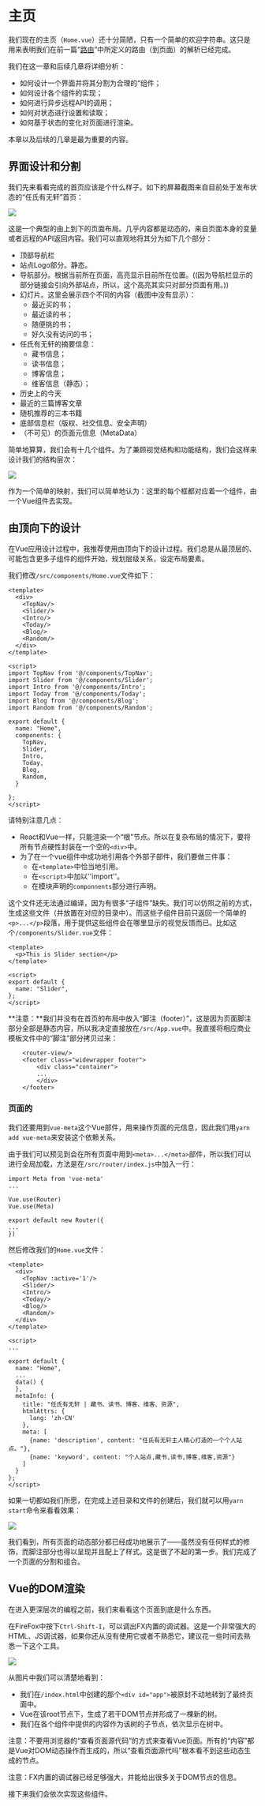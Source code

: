 # 主页

我们现在的主页（`Home.vue`）还十分简陋，只有一个简单的欢迎字符串。这只是用来表明我们在前一篇“[路由](https://rsywx.gitbook.io/vue/lu-you)”中所定义的路由（到页面）的解析已经完成。

我们在这一章和后续几章将详细分析：

  * 如何设计一个界面并将其分割为合理的“组件；
  * 如何设计各个组件的实现；
  * 如何进行异步远程API的调用；
  * 如何对状态进行设置和读取；
  * 如何基于状态的变化对页面进行渲染。

本章以及后续的几章是最为重要的内容。

## 界面设计和分割

我们先来看看完成的首页应该是个什么样子。如下的屏幕截图来自目前处于发布状态的“任氏有无轩”首页：

![](http://rsywx.com/lib/exe/fetch.php/vue:rsywx.net-symfony.png)

这是一个典型的由上到下的页面布局。几乎内容都是动态的，来自页面本身的变量或者远程的API返回内容。我们可以直观地将其分为如下几个部分：

  * 顶部导航栏
  * 站点Logo部分。静态。
  * 导航部分。根据当前所在页面，高亮显示目前所在位置。((因为导航栏显示的部分链接会引向外部站点，所以，这个高亮其实只对部分页面有用。))
  * 幻灯片。这里会展示四个不同的内容（截图中没有显示）：
      * 最近买的书；
      * 最近读的书；
      * 随便挑的书；
      * 好久没有访问的书；
  * 任氏有无轩的摘要信息：
      * 藏书信息；
      * 读书信息；
      * 博客信息；
      * 维客信息（静态）；
  * 历史上的今天
  * 最近的三篇博客文章
  * 随机推荐的三本书籍
  * 底部信息栏（版权、社交信息、安全声明）
  * （不可见）的页面元信息（MetaData）

简单地算算，我们会有十几个组件。为了兼顾视觉结构和功能结构，我们会这样来设计我们的结构层次：

![](http://rsywx.com/lib/exe/fetch.php/react:03-02.png)

作为一个简单的映射，我们可以简单地认为：这里的每个框都对应着一个组件，由一个Vue组件去实现。

## 由顶向下的设计

在Vue应用设计过程中，我推荐使用由顶向下的设计过程。我们总是从最顶层的、可能包含更多子组件的组件开始，规划层级关系，设定布局要素。

我们修改`/src/components/Home.vue`文件如下：

```
<template>
  <div>
    <TopNav/>
    <Slider/>
    <Intro/>
    <Today/>
    <Blog/>
    <Random/>
  </div>
</template>

<script>
import TopNav from '@/components/TopNav';
import Slider from '@/components/Slider';
import Intro from '@/components/Intro';
import Today from '@/components/Today';
import Blog from '@/components/Blog';
import Random from '@/components/Random';

export default {
  name: "Home",
  components: {
    TopNav,
    Slider,
    Intro,
    Today,
    Blog,
    Random,
  }

};
</script>
```

请特别注意几点：

  - React和Vue一样，只能渲染一个“根”节点。所以在复杂布局的情况下，要将所有节点硬性封装在一个空的`<div>`中。
  - 为了在一个vue组件中成功地引用各个外部子部件，我们要做三件事：
    - 在`<template>`中恰当地引用。
    - 在`<script>`中加以''import''。
    - 在模块声明的`componnents`部分进行声明。

这个文件还无法通过编译，因为有很多“子组件”缺失。我们可以仿照之前的方式，生成这些文件（并放置在对应的目录中）。而这些子组件目前只返回一个简单的`<p>...</p>`段落，用于提供这些组件会在哪里显示的视觉反馈而已。比如这个`/components/Slider.vue`文件：

```
<template>
  <p>This is Slider section</p>
</template>

<script>
export default {
  name: "Slider",
};
</script>
```

**注意：**我们并没有在首页的布局中放入“脚注（footer）”，这是因为页面脚注部分全部是静态内容，所以我决定直接放在`/src/App.vue`中。我直接将相应商业模板文件中的“脚注”部分拷贝过来：

```
    <router-view/>
    <footer class="widewrapper footer">
        <div class="container">
        ...
        </div>
    </footer>
```

### 页面的<meta>

我们还要用到`vue-meta`这个Vue部件，用来操作页面的元信息，因此我们用`yarn add vue-meta`来安装这个依赖关系。

由于我们可以预见到会在所有页面中用到`<meta>...</meta>`部件，所以我们可以进行全局加载，方法是在`/src/router/index.js`中加入一行：

```
import Meta from 'vue-meta'
...

Vue.use(Router)
Vue.use(Meta)

export default new Router({ 
...
})
```

然后修改我们的`Home.vue`文件：

```
<template>
  <div>
    <TopNav :active='1'/>
    <Slider/>
    <Intro/>
    <Today/>
    <Blog/>
    <Random/>
  </div>
</template>

<script>
...

export default {
  name: "Home",
  ...
  data() {
  },
  metaInfo: {
    title: "任氏有无轩 | 藏书、读书、博客、维客、资源",
    htmlAttrs: {
      lang: 'zh-CN'
    },
    meta: [
      {name: 'description', content: "任氏有无轩主人精心打造的一个个人站点。"},
      {name: 'keyword', content: "个人站点,藏书,读书,博客,维客,资源"}
    ]
  }  
};
</script>
```

如果一切都如我们所愿，在完成上述目录和文件的创建后，我们就可以用`yarn start`命令来看看效果：

![](http://rsywx.com/lib/exe/fetch.php/vue:03-02.png)

我们看到，所有页面的动态部分都已经成功地展示了——虽然没有任何样式的修饰，而脚注部分也得以呈现并且配上了样式。这是很了不起的第一步。我们完成了一个页面的分割和组合。

## Vue的DOM渲染

在进入更深层次的编程之前，我们来看看这个页面到底是什么东西。

在FireFox中按下`Ctrl-Shift-I`，可以调出FX内置的调试器。这是一个非常强大的HTML、JS调试器，如果你还从没有使用它或者不熟悉它，建议花一些时间去熟悉一下这个工具。

![](http://rsywx.com/lib/exe/fetch.php/vue:03-01.png)

从图片中我们可以清楚地看到：

  * 我们在`/index.html`中创建的那个`<div id="app">`被原封不动地转到了最终页面中。
  * Vue在该root节点下，生成了若干DOM节点并形成了一棵新的树。
  * 我们在各个组件中提供的内容作为该树的子节点，依次显示在树中。

注意：不要用浏览器的“查看页面源代码”的方式来查看Vue页面。所有的“内容”都是Vue对DOM动态操作而生成的，所以“查看页面源代吗”根本看不到这些动态生成的节点。

注意：FX内置的调试器已经足够强大，并能给出很多关于DOM节点的信息。

接下来我们会依次实现这些组件。